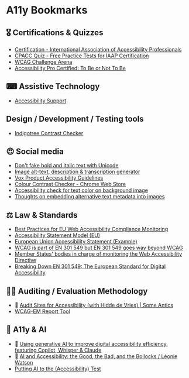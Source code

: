 # A11y Bookmarks

## 🎖 Certifications & Quizzes
- [Certification - International Association of Accessibility Professionals](https://www.accessibilityassociation.org/s/certification)
- [CPACC Quiz - Free Practice Tests for IAAP Certification](https://a11yconsultant.com/)
- [WCAG Challenge Arena](https://assistivetechhub.com/)
- [Accessibility Pro Certified: To Be or Not To Be](https://www.24a11y.com/2018/accessibility-pro-certified/)

## ⌨ Assistive Technology 
- [Accessibility Support](https://a11ysupport.io/)

## Design / Development / Testing tools
- [Indigotree Contrast Checker](https://contrast-checker.indigotree.co.uk/)

## 😍 Social media
- [Don't fake bold and italic text with Unicode](https://axbom.com/dont-fake-bold-and-italic-text-with-unicode/)
- [Image alt-text, description & transcription generator](https://teachonline.asu.edu/image-accessibility-generator/)
- [Vox Product Accessibility Guidelines](https://accessibility.voxmedia.com/#editorial)
- [Colour Contrast Checker - Chrome Web Store](https://chromewebstore.google.com/detail/colour-contrast-checker/nmmjeclfkgjdomacpcflgdkgpphpmnfe)
- [Accessibility check for text color on background image](https://www.brandwood.com/a11y/)
- [Thoughts on embedding alternative text metadata into images](https://ericwbailey.website/published/thoughts-on-embedding-alternative-text-metadata-into-images/)

## ⚖ Law & Standards
- [Best Practices for EU Web Accessibility Compliance Monitoring](https://www.a11y-collective.com/blog/eu-web-accessibility-directive/)
- [Accessibility Statement Model (EU)](https://eur-lex.europa.eu/eli/dec_impl/2018/1523/oj)
- [European Union Accessibility Statement (Example)](https://european-union.europa.eu/accessibility-statement_en)
- [WCAG is part of EN 301 549 but EN 301 549 goes way beyond WCAG](https://cerovac.com/a11y/2023/06/wcag-is-part-of-en-301-549-but-en-301-549-goes-way-beyond-wcag/)
- [Member States' bodies in charge of monitoring the Web Accessibility Directive](https://digital-strategy.ec.europa.eu/en/policies/web-accessibility-monitoring#ecl-inpage-kmxmodo5)
- [Breaking Down EN 301 549: The European Standard for Digital Accessibility](https://m.youtube.com/watch?v=MQUVi9EHwGA)

## 👮‍♂️ Auditing / Evaluation Methodology
- 🎥 [Audit Sites for Accessibility (with Hidde de Vries) | Some Antics](https://m.youtube.com/watch?v=lXZ2o69PDho#)
- [WCAG-EM Report Tool](https://www.w3.org/WAI/eval/report-tool/evaluation/define-scope)

## 🤖 A11y & AI
- 🎥  [Using generative AI to improve digital accessibility efficiency, featuring Copilot, Whisper & Claude](https://m.youtube.com/watch?v=ItqEyCEqCGg&t=3s&pp=2AEDkAIB)
- 🎥 [AI and Accessibility: the Good, the Bad, and the Bollocks / Léonie Watson](https://m.youtube.com/watch?v=Ij-GLix2QUQ&pp=ygUkdGhlIGdvb2QgdGhlIGJhZCBhbmQgdGhlIGJvbGxvY2tzIGFp)
- [Putting AI to the (Accessibility) Test](https://www.tpgi.com/putting-ai-to-the-accessibility-test/)
